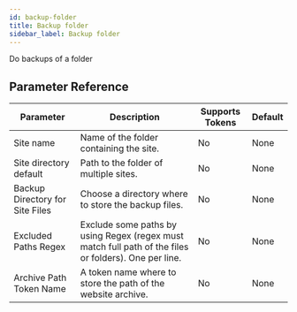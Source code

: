 ```yaml
---
id: backup-folder
title: Backup folder
sidebar_label: Backup folder
---
```



Do backups of a folder

## Parameter Reference
| Parameter | Description | Supports Tokens | Default |
| -- | -- | -- | -- |
| Site name | Name of the folder containing the site. | No | None |
| Site directory default | Path to the folder of multiple sites. | No | None |
| Backup Directory for Site Files | Choose a directory where to store the backup files. | No | None |
| Excluded Paths Regex | Exclude some paths by using Regex (regex must match full path of the files or folders). One per line. | No | None |
| Archive Path Token Name | A token name where to store the path of the website archive. | No | None |
